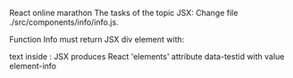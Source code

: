 React online marathon
The tasks of the topic JSX:
Change file ./src/components/info/info.js.

Function Info must return JSX div element with:

text inside : JSX produces React 'elements'
attribute data-testid with value element-info
